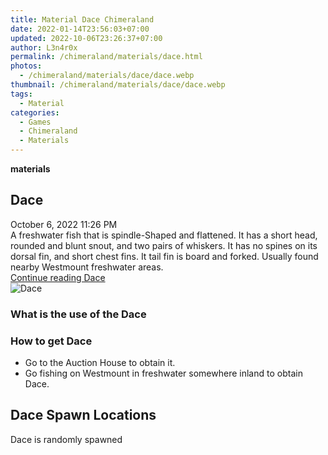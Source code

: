 ```yaml
---
title: Material Dace Chimeraland
date: 2022-01-14T23:56:03+07:00
updated: 2022-10-06T23:26:37+07:00
author: L3n4r0x
permalink: /chimeraland/materials/dace.html
photos:
  - /chimeraland/materials/dace/dace.webp
thumbnail: /chimeraland/materials/dace/dace.webp
tags:
  - Material
categories:
  - Games
  - Chimeraland
  - Materials
---
```


<section id="bootstrap-wrapper">
  <link
    rel="stylesheet"
    href="https://rawcdn.githack.com/dimaslanjaka/Web-Manajemen/0c3b5aa1813bd4abcd2c11bf3e37928b15c28664/css/bootstrap-5-3-0-alpha3-wrapper.css"
  />
  <div
    class="row g-0 border rounded overflow-hidden flex-md-row mb-4 shadow-sm position-relative bg-light text-dark"
  >
    <div class="col p-4 d-flex flex-column position-static">
      <strong class="d-inline-block mb-2 text-success">materials</strong>
      <h2 class="mb-0">Dace</h2>
      <div class="mb-1 text-muted">October 6, 2022 11:26 PM</div>
      <div class="mb-2 border p-1">
        A freshwater fish that is spindle-Shaped and flattened. It has a short
        head, rounded and blunt snout, and two pairs of whiskers. It has no
        spines on its dorsal fin, and short chest fins. It tail fin is board and
        forked. Usually found nearby Westmount freshwater areas.
      </div>
      <a href="/chimeraland/materials/dace.html" class="stretched-link d-none"
        >Continue reading Dace</a
      >
    </div>
    <div class="col-auto d-none d-lg-block">
      <img src="/chimeraland/materials/dace/dace.webp" alt="Dace" />
    </div>
  </div>
  <div class="row bg-light text-dark">
    <div class="col-lg-6 col-12 mb-2">
      <div class="card">
        <div class="card-body">
          <h3 class="card-title">What is the use of the Dace</h3>
          <div class="card-text"><ul></ul></div>
        </div>
      </div>
    </div>
    <div class="col-lg-6 col-12 mb-2">
      <div class="card">
        <div class="card-body">
          <h3 class="card-title">How to get Dace</h3>
          <div class="card-text">
            <ul>
              <li>Go to the Auction House to obtain it.</li>
              <li>
                Go fishing on Westmount in freshwater somewhere inland to obtain
                Dace.
              </li>
            </ul>
          </div>
        </div>
      </div>
    </div>
    <div class="col-12 mb-2">
      <h2>Dace Spawn Locations</h2>
      <p>Dace is randomly spawned</p>
    </div>
  </div>
</section>